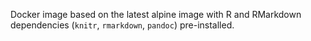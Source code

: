 Docker image based on the latest alpine image with R and RMarkdown dependencies (`knitr`, `rmarkdown`, `pandoc`) pre-installed.
